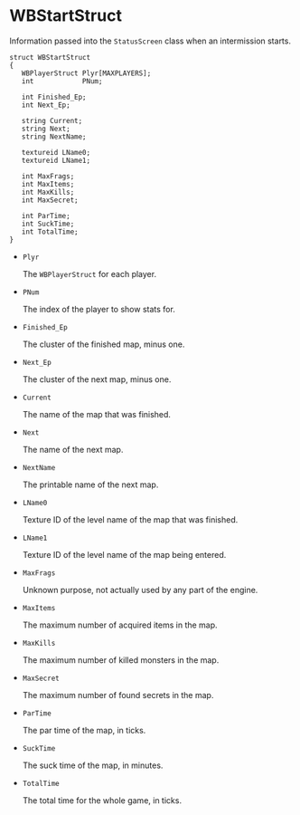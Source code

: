 # WBStartStruct

Information passed into the `StatusScreen` class when an intermission starts.

```
struct WBStartStruct
{
   WBPlayerStruct Plyr[MAXPLAYERS];
   int            PNum;

   int Finished_Ep;
   int Next_Ep;

   string Current;
   string Next;
   string NextName;

   textureid LName0;
   textureid LName1;

   int MaxFrags;
   int MaxItems;
   int MaxKills;
   int MaxSecret;

   int ParTime;
   int SuckTime;
   int TotalTime;
}
```

- `Plyr`

   The `WBPlayerStruct` for each player.

- `PNum`

   The index of the player to show stats for.

- `Finished_Ep`

   The cluster of the finished map, minus one.

- `Next_Ep`

   The cluster of the next map, minus one.

- `Current`

   The name of the map that was finished.

- `Next`

   The name of the next map.

- `NextName`

   The printable name of the next map.

- `LName0`

   Texture ID of the level name of the map that was finished.

- `LName1`

   Texture ID of the level name of the map being entered.

- `MaxFrags`

   Unknown purpose, not actually used by any part of the engine.

- `MaxItems`

   The maximum number of acquired items in the map.

- `MaxKills`

   The maximum number of killed monsters in the map.

- `MaxSecret`

   The maximum number of found secrets in the map.

- `ParTime`

   The par time of the map, in ticks.

- `SuckTime`

   The suck time of the map, in minutes.

- `TotalTime`

   The total time for the whole game, in ticks.

<!-- EOF -->

